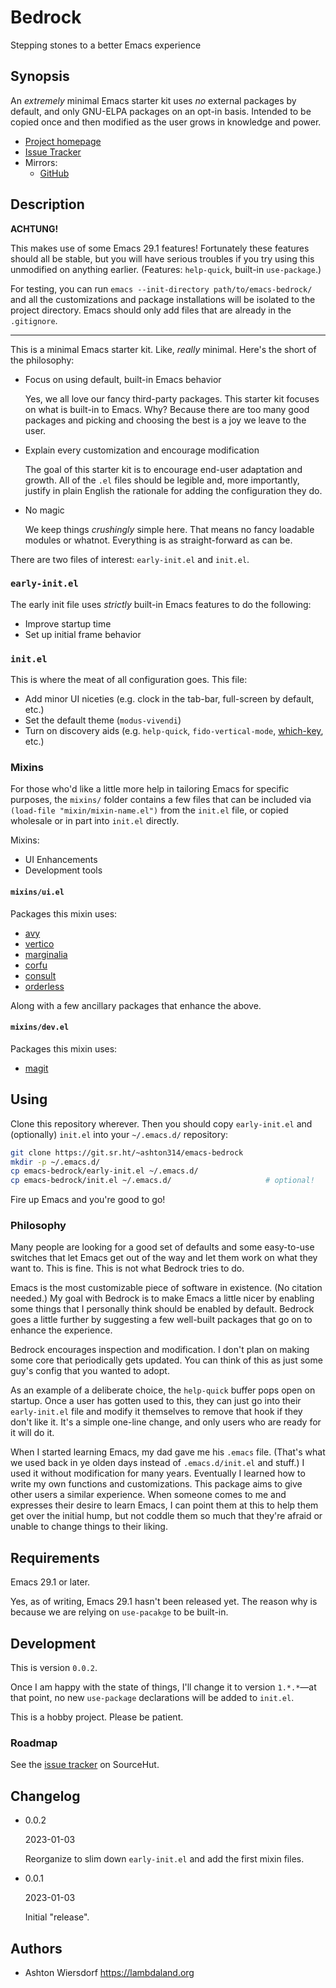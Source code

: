 # Bedrock

Stepping stones to a better Emacs experience

## Synopsis

An *extremely* minimal Emacs starter kit uses *no* external packages by default, and only GNU-ELPA packages on an opt-in basis. Intended to be copied once and then modified as the user grows in knowledge and power.

 - [Project homepage](https://sr.ht/~ashton314/emacs-bedrock/)
 - [Issue Tracker](https://todo.sr.ht/~ashton314/emacs-bedrock)
 - Mirrors:
   - [GitHub](https://github.com/ashton314/emacs-bedrock)

## Description

**ACHTUNG!**

This makes use of some Emacs 29.1 features! Fortunately these features should all be stable, but you will have serious troubles if you try using this unmodified on anything earlier. (Features: `help-quick`, built-in `use-package`.)

For testing, you can run `emacs --init-directory path/to/emacs-bedrock/` and all the customizations and package installations will be isolated to the project directory. Emacs should only add files that are already in the `.gitignore`.

--------------------------------------------------------------------------------

This is a minimal Emacs starter kit. Like, *really* minimal. Here's the short of the philosophy:

 - Focus on using default, built-in Emacs behavior
 
   Yes, we all love our fancy third-party packages. This starter kit focuses on what is built-in to Emacs. Why? Because there are too many good packages and picking and choosing the best is a joy we leave to the user.

 - Explain every customization and encourage modification
 
   The goal of this starter kit is to encourage end-user adaptation and growth. All of the `.el` files should be legible and, more importantly, justify in plain English the rationale for adding the configuration they do.
   
 - No magic
 
   We keep things *crushingly* simple here. That means no fancy loadable modules or whatnot. Everything is as straight-forward as can be.

There are two files of interest: `early-init.el` and `init.el`.

### `early-init.el`

The early init file uses *strictly* built-in Emacs features to do the following:

 - Improve startup time
 - Set up initial frame behavior

### `init.el`

This is where the meat of all configuration goes. This file:

 - Add minor UI niceties (e.g. clock in the tab-bar, full-screen by default, etc.)
 - Set the default theme (`modus-vivendi`)
 - Turn on discovery aids (e.g. `help-quick`, `fido-vertical-mode`, [which-key](https://github.com/justbur/emacs-which-key), etc.)

### Mixins

For those who'd like a little more help in tailoring Emacs for specific purposes, the `mixins/` folder contains a few files that can be included via `(load-file "mixin/mixin-name.el")` from the `init.el` file, or copied wholesale or in part into `init.el` directly.

Mixins:

 - UI Enhancements
 - Development tools

#### `mixins/ui.el`

Packages this mixin uses:

 - [avy](https://github.com/abo-abo/avy)
 - [vertico](https://github.com/minad/vertico)
 - [marginalia](https://github.com/minad/marginalia/)
 - [corfu](https://github.com/minad/corfu)
 - [consult](https://github.com/minad/consult)
 - [orderless](https://github.com/oantolin/orderless)

Along with a few ancillary packages that enhance the above.

#### `mixins/dev.el`

Packages this mixin uses:

 - [magit](https://magit.vc)

## Using

Clone this repository wherever. Then you should copy `early-init.el` and (optionally) `init.el` into your `~/.emacs.d/` repository:

```bash
git clone https://git.sr.ht/~ashton314/emacs-bedrock
mkdir -p ~/.emacs.d/
cp emacs-bedrock/early-init.el ~/.emacs.d/
cp emacs-bedrock/init.el ~/.emacs.d/                     # optional!
```

Fire up Emacs and you're good to go!

### Philosophy

Many people are looking for a good set of defaults and some easy-to-use switches that let Emacs get out of the way and let them work on what they want to. This is fine. This is not what Bedrock tries to do.

Emacs is the most customizable piece of software in existence. (No citation needed.) My goal with Bedrock is to make Emacs a little nicer by enabling some things that I personally think should be enabled by default. Bedrock goes a little further by suggesting a few well-built packages that go on to enhance the experience.

Bedrock encourages inspection and modification. I don't plan on making some core that periodically gets updated. You can think of this as just some guy's config that you wanted to adopt.

As an example of a deliberate choice, the `help-quick` buffer pops open on startup. Once a user has gotten used to this, they can just go into their `early-init.el` file and modify it themselves to remove that hook if they don't like it. It's a simple one-line change, and only users who are ready for it will do it.

When I started learning Emacs, my dad gave me his `.emacs` file. (That's what we used back in ye olden days instead of `.emacs.d/init.el` and stuff.) I used it without modification for many years. Eventually I learned how to write my own functions and customizations. This package aims to give other users a similar experience. When someone comes to me and expresses their desire to learn Emacs, I can point them at this to help them get over the initial hump, but not coddle them so much that they're afraid or unable to change things to their liking.

## Requirements

Emacs 29.1 or later.

Yes, as of writing, Emacs 29.1 hasn't been released yet. The reason why is because we are relying on `use-pacakge` to be built-in.

## Development

This is version `0.0.2`.

Once I am happy with the state of things, I'll change it to version `1.*.*`—at that point, no new `use-package` declarations will be added to `init.el`.

This is a hobby project. Please be patient.

### Roadmap

See the [issue tracker](https://todo.sr.ht/~ashton314/emacs-bedrock) on SourceHut.

## Changelog

 - 0.0.2

   2023-01-03

   Reorganize to slim down `early-init.el` and add the first mixin files.

 - 0.0.1

   2023-01-03
 
   Initial "release".

## Authors

 - Ashton Wiersdorf https://lambdaland.org
